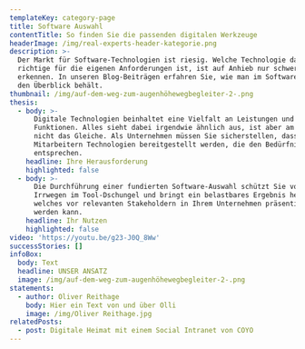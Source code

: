 ```yaml
---
templateKey: category-page
title: Software Auswahl
contentTitle: So finden Sie die passenden digitalen Werkzeuge
headerImage: /img/real-experts-header-kategorie.png
description: >-
  Der Markt für Software-Technologien ist riesig. Welche Technologie dabei die
  richtige für die eigenen Anforderungen ist, ist auf Anhieb nur schwer zu
  erkennen. In unseren Blog-Beiträgen erfahren Sie, wie man im Software-Jungle
  den Überblick behält. 
thumbnail: /img/auf-dem-weg-zum-augenhöhewegbegleiter-2-.png
thesis:
  - body: >-
      Digitale Technologien beinhaltet eine Vielfalt an Leistungen und
      Funktionen. Alles sieht dabei irgendwie ähnlich aus, ist aber am Ende doch
      nicht das Gleiche. Als Unternehmen müssen Sie sicherstellen, dass
      Mitarbeitern Technologien bereitgestellt werden, die den Bedürfnissen
      entsprechen.
    headline: Ihre Herausforderung
    highlighted: false
  - body: >-
      Die Durchführung einer fundierten Software-Auswahl schützt Sie vor
      Irrwegen im Tool-Dschungel und bringt ein belastbares Ergebnis hervor,
      welches vor relevanten Stakeholdern in Ihrem Unternehmen präsentiert
      werden kann.
    headline: Ihr Nutzen
    highlighted: false
video: 'https://youtu.be/g23-J0Q_8Ww'
successStories: []
infoBox:
  body: Text
  headline: UNSER ANSATZ
  image: /img/auf-dem-weg-zum-augenhöhewegbegleiter-2-.png
statements:
  - author: Oliver Reithage
    body: Hier ein Text von und über Olli
    image: /img/Oliver Reithage.jpg
relatedPosts:
  - post: Digitale Heimat mit einem Social Intranet von COYO
---
```


